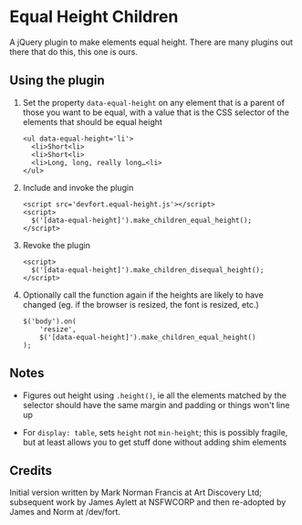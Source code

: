 Equal Height Children
=====================

A jQuery plugin to make elements equal height. There are many plugins out there
that do this, this one is ours.

Using the plugin
----------------

1.  Set the property `data-equal-height` on any element that is a parent
    of those you want to be equal, with a value that is the CSS selector
    of the elements that should be equal height
    
        <ul data-equal-height='li'>
          <li>Short<li>
          <li>Short<li>
          <li>Long, long, really long…<li>
        </ul>

1.  Include and invoke the plugin

        <script src='devfort.equal-height.js'></script>
        <script>
          $('[data-equal-height]').make_children_equal_height();
        </script>

1.  Revoke the plugin

        <script>
          $('[data-equal-height]').make_children_disequal_height();
        </script>

1.  Optionally call the function again if the heights are likely to have
    changed (eg. if the browser is resized, the font is resized, etc.)
    
        $('body').on(
            'resize',
            $('[data-equal-height]').make_children_equal_height()
        );

Notes
-----

 * Figures out height using `.height()`, ie all the elements matched by the
   selector should have the same margin and padding or things won't line up

 * For `display: table`, sets `height` not `min-height`; this is possibly
   fragile, but at least allows you to get stuff done without adding shim
   elements

Credits
-------

Initial version written by Mark Norman Francis at Art Discovery Ltd; subsequent
work by James Aylett at NSFWCORP and then re-adopted by James and Norm at /dev/fort.
